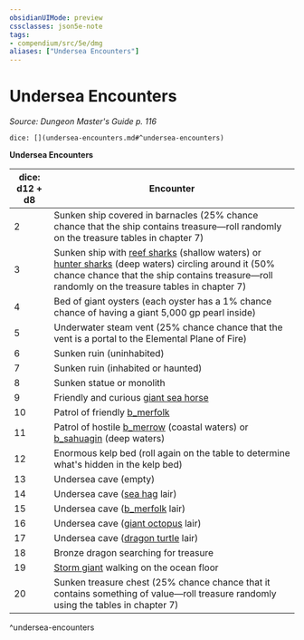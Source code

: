 ```yaml
---
obsidianUIMode: preview
cssclasses: json5e-note
tags:
- compendium/src/5e/dmg
aliases: ["Undersea Encounters"]
---
```

# Undersea Encounters
*Source: Dungeon Master's Guide p. 116* 

`dice: [](undersea-encounters.md#^undersea-encounters)`

**Undersea Encounters**

| dice: d12 + d8 | Encounter |
|----------------|-----------|
| 2 | Sunken ship covered in barnacles (25% chance chance that the ship contains treasure—roll randomly on the treasure tables in chapter 7) |
| 3 | Sunken ship with [reef sharks](b_reef-shark.md) (shallow waters) or [hunter sharks](b_hunter-shark.md) (deep waters) circling around it (50% chance chance that the ship contains treasure—roll randomly on the treasure tables in chapter 7) |
| 4 | Bed of giant oysters (each oyster has a 1% chance chance of having a giant 5,000 gp pearl inside) |
| 5 | Underwater steam vent (25% chance chance that the vent is a portal to the Elemental Plane of Fire) |
| 6 | Sunken ruin (uninhabited) |
| 7 | Sunken ruin (inhabited or haunted) |
| 8 | Sunken statue or monolith |
| 9 | Friendly and curious [giant sea horse](b_giant-sea-horse.md) |
| 10 | Patrol of friendly [b_merfolk](b_merfolk.md) |
| 11 | Patrol of hostile [b_merrow](b_merrow.md) (coastal waters) or [b_sahuagin](b_sahuagin.md) (deep waters) |
| 12 | Enormous kelp bed (roll again on the table to determine what's hidden in the kelp bed) |
| 13 | Undersea cave (empty) |
| 14 | Undersea cave ([sea hag](2.%20GM%20Tools/5eTools%20Compendium%20&%20Rules/z_compendium/bestiary/fey/b_sea-hag.md) lair) |
| 15 | Undersea cave ([b_merfolk](b_merfolk.md) lair) |
| 16 | Undersea cave ([giant octopus](b_giant-octopus.md) lair) |
| 17 | Undersea cave ([dragon turtle](b_dragon-turtle.md) lair) |
| 18 | Bronze dragon searching for treasure |
| 19 | [Storm giant](b_storm-giant.md) walking on the ocean floor |
| 20 | Sunken treasure chest (25% chance chance that it contains something of value—roll treasure randomly using the tables in chapter 7) |
^undersea-encounters